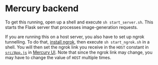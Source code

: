 # Mercury backend

To get this running, open up a shell and execute `sh start_server.sh`. This starts the Flask server that processes image-generation requests.

If you are running this on a host server, you also have to set up ngrok tunnelling. To do that, [install ngrok](https://ngrok.com/download), then execute `sh start_ngrok.sh` in a shell. You will then set the ngrok link you receive in the `HOST` constant in [`src/App.js`](https://github.com/mikeogezi/mercury-ui/blob/master/src/App.js) in [Mercury UI](https://github.com/mikeogezi/mercury-ui). Note that since the ngrok link may change, you may have to change the value of `HOST` multiple times.